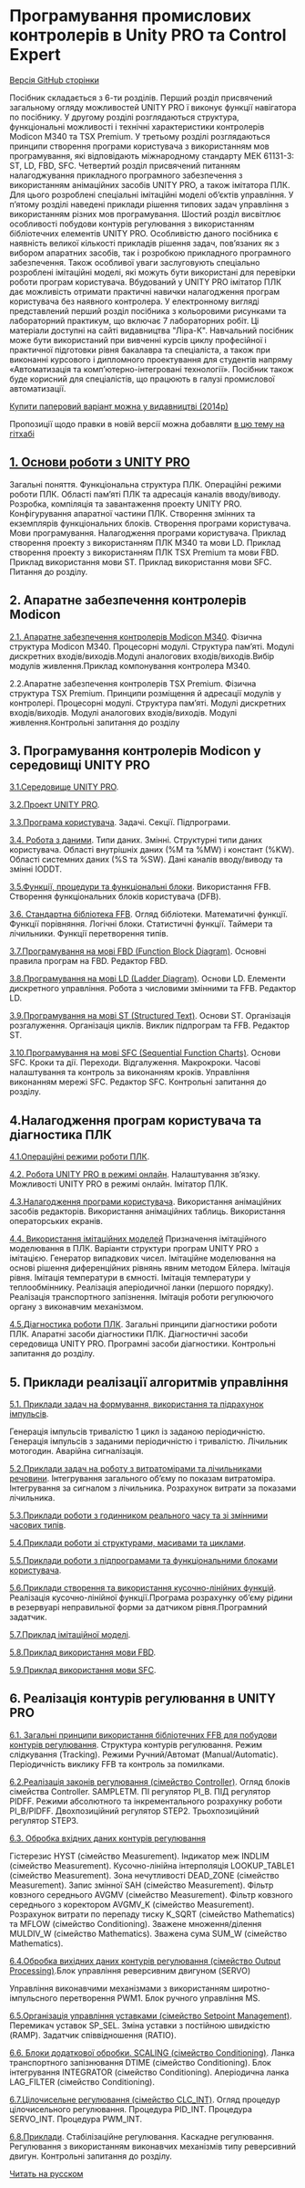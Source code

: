 # Програмування промислових контролерів в Unity PRO та Control Expert
[Версія GitHub сторінки](https://pupenasan.github.io/controlexpertbook/)

Посібник складається з 6-ти розділів. Перший розділ присвячений загальному огляду можливостей UNITY PRO ї виконує функції навігатора по посібнику. У другому розділі розглядаються структура, функціональні можливості і технічні характеристики контролерів Modicon M340 та TSX Premium. У третьому розділі розглядаються принципи створення програми користувача з використанням мов програмування, які відповідають міжнародному стандарту МЕК 61131-3: ST, LD, FBD, SFC. Четвертий розділ присвячений питанням налагоджування прикладного програмного забезпечення з використанням анімаційних засобів UNITY PRO, а також імітатора ПЛК. Для цього розроблені спеціальні імітаційні моделі об’єктів управління. У п’ятому розділі наведені приклади рішення типових задач управління з використанням різних мов програмування. Шостий розділ висвітлює особливості побудови контурів регулювання з використанням бібліотечних елементів UNITY PRO. Особливістю даного посібника є наявність великої кількості прикладів рішення задач, пов’язаних як з вибором апаратних засобів, так і розробкою прикладного програмного забезпечення. Також особливої уваги заслуговують спеціально розроблені імітаційні моделі, які можуть бути використані для перевірки роботи програм користувача. Вбудований у UNITY PRO імітатор ПЛК дає можливість отримати практичні навички налагодження програм користувача без наявного контролера. У електронному вигляді представлений перший розділ посібника з кольоровими рисунками та лабораторний практикум, що включає 7 лабораторних робіт. Ці матеріали доступні на сайті видавництва "Ліра-К". Навчальний посібник може бути використаний при вивченні курсів циклу професійної і практичної підготовки рівня бакалавра та спеціаліста, а також при виконанні курсового і дипломного проектування для студентів напряму «Автоматизація та комп’ютерно-інтегровані технології». Посібник також буде корисний для спеціалістів, що працюють в галузі промислової автоматизації. 

[Купити паперовий варіант можна у видавництві (2014р)](http://www.google.com/url?q=http%3A%2F%2Flira-k.com.ua%2Fbooks%2Ftehnichni%2Fprogramuvannja-promyslovyh-kontroleriv-u-seredovyshhi-unity-pro.html&sa=D&sntz=1&usg=AFQjCNFEauCMJ33-og52O2mWvI7pxeJyBA)

Пропозиції щодо правки в новій версії можна добавляти [в цю тему на гітхабі](https://github.com/pupenasan/controlexpertbook/issues/2) 

## [1. Основи роботи з UNITY PRO](uk/1.md)

Загальні поняття. Функціональна структура ПЛК. Операційні режими роботи ПЛК. Області пам’яті ПЛК та адресація каналів вводу/виводу. Розробка, компіляція та завантаження проекту UNITY PRO. Конфігурування апаратної частини ПЛК. Створення змінних та екземплярів функціональних блоків. Створення програми користувача. Мови програмування. Налагодження програми користувача. Приклад створення проекту з використанням ПЛК М340 та мови LD. Приклад створення проекту з використанням ПЛК TSX Premium та мови FBD. Приклад використання мови ST. Приклад використання мови SFC. Питання до розділу.

## 2. Апаратне забезпечення контролерів Modicon

[2.1. Апаратне забезпечення контролерів Modicon M340](uk/2.md). Фізична структура Modicon М340. Процесорні модулі. Структура пам’яті. Модулі дискретних входів/виходів.Модулі аналогових входів/виходів.Вибір модулів живлення.Приклад компонування контролера М340.

2.2.Апаратне забезпечення контролерів TSX Premium. Фізична структура TSX Premium. Принципи розміщення й адресації модулів у контролері. Процесорні модулі. Структура пам’яті. Модулі дискретних входів/виходів. Модулі аналогових входів/виходів. Модулі живлення.Контрольні запитання до розділу

## 3. Програмування контролерів Modicon у середовищі UNITY PRO

[3.1.Середовище UNITY PRO](uk/3_1_envirn.md).

[3.2.Проект UNITY PRO](uk/3_2_proect.md).

[3.3.Програма користувача](uk/3_3_userprog.md). Задачі. Секції. Підпрограми.

[3.4. Робота з даними](uk/3_4_data.md). Типи даних. Змінні. Структурні типи даних користувача. Області внутрішніх даних (%M та %MW) і констант (%KW). Області системних даних (%S та %SW). Дані каналів вводу/виводу та змінні IODDT.

[3.5.Функції, процедури та функціональні блоки](uk/3_5_ffb.md). Використання FFB. Створення функціональних блоків користувача (DFB).

[3.6. Стандартна бібліотека FFB](uk/3_6_standlib.md). Огляд бібліотеки. Математичні функції. Функції порівняння. Логічні блоки. Статистичні функції. Таймери та лічильники. Функції перетворення типів.

[3.7.Програмування на мові FBD (Function Block Diagram)](uk/3_7_fbd.md). Основні правила програм на FBD. Редактор FBD. 

[3.8.Програмування на мові LD (Ladder Diagram)](uk/3_8_ld.md). Основи LD. Елементи дискретного управління. Робота з числовими змінними та FFB. Редактор LD.

[3.9.Програмування на мові ST (Structured Text)](uk/3_9_st.md). Основи ST. Організація розгалуження. Організація циклів.  Виклик підпрограм та FFB. Редактор ST.

[3.10.Програмування на мові SFC (Sequential Function Charts)](uk/3_10_sfc.md). Основи SFC. Кроки та дії. Переходи. Відгалуження. Макрокроки. Часові налаштування та контроль за виконанням кроків. Управління виконанням мережі SFC. Редактор SFC. Контрольні запитання до розділу.

## 4.Налагодження програм користувача та діагностика ПЛК

[4.1.Операційні режими роботи ПЛК](uk/4_1_oper_mode.md).

[4.2. Робота UNITY PRO в режимі онлайн](uk/4_2_online.md). Налаштування зв’язку. Можливості UNITY PRO в режимі онлайн. Імітатор ПЛК.

[4.3.Налагодження програми користувача](uk/4_3_debug.md). Використання анімаційних засобів редакторів. Використання анімаційних таблиць. Використання операторських екранів.

[4.4. Використання імітаційних моделей](uk/4_4_simul.md) Призначення імітаційного моделювання в ПЛК. Варіанти структури програм UNITY PRO з імітацією. Генератор випадкових чисел. Імітаційне моделювання на основі рішення диференційних рівнянь явним методом Ейлера. Імітація рівня. Імітація температури в ємності. Імітація температури у теплообміннику. Реалізація аперіодичної ланки (першого порядку). Реалізація транспортного запізнення. Імітація роботи регулюючого органу з виконавчим механізмом.

[4.5.Діагностика роботи ПЛК](uk/4_5_diag.md). Загальні принципи діагностики роботи ПЛК. Апаратні засоби діагностики ПЛК. Діагностичні засоби середовища UNITY PRO. Програмні засоби діагностики. Контрольні запитання до розділу.

## 5. Приклади реалізації алгоритмів управління

[5.1. Приклади задач на формування, використання та підрахунок імпульсів](uk/5_1_pulsecount.md).

Генерація імпульсів тривалістю 1 цикл із заданою періодичністю. Генерація імпульсів з заданими періодичністю і тривалістю. Лічильник мотогодин. Аварійна сигналізація.

[5.2.Приклади задач на роботу з витратомірами та лічильниками речовини](uk/5_2_flow.md). Інтегрування загального об’єму по показам витратоміра. Інтегрування за сигналом з лічильника. Розрахунок витрати за показами лічильника.

[5.3.Приклади роботи з годинником реального часу та зі змінними часових типів](uk/5_3_rtc.md).

[5.4.Приклади роботи зі структурами, масивами та циклами](uk/5_4_arstruct.md).

[5.5.Приклади роботи з підпрограмами та функціональними блоками користувача](uk/5_5_srfb.md).

[5.6.Приклади створення та використання кусочно-лінійних функцій](uk/5_6_pwl.md). Реалізація кусочно-лінійної функції.Програма розрахунку об’єму рідини в резервуарі неправильної форми за датчиком рівня.Програмний задатчик.

[5.7.Приклад імітаційної моделі](uk/5_7_exmplsimul.md).

[5.8.Приклад використання мови FBD](uk/5_8_exmplfbd.md).

[5.9.Приклад використання мови SFC](uk/5_9_exmplsfc.md).

## 6. Реалізація контурів регулювання в UNITY PRO

[6.1. Загальні принципи використання бібліотечних FFB для побудови контурів регулювання](uk/6_1_loopbase.md). Структура контурів регулювання. Режим слідкування (Tracking). Режими Ручний/Автомат (Manual/Automatic). Періодичність виклику FFB та контроль за помилками.

[6.2.Реалізація законів регулювання (сімейство Controller)](uk/6_2_controller.md). Огляд блоків сімейства Controller. SAMPLETM. ПІ регулятор PI_B. ПІД регулятор PIDFF. Режими абсолютного та інкрементального розрахунку роботи PI_B/PIDFF. Двохпозиційний регулятор STEP2. Трьохпозиційний регулятор STEP3.

[6.3. Обробка вхідних даних контурів регулювання](uk/6_3_inputprocess.md) 

Гістерезис HYST (сімейство Measurement). Індикатор меж INDLIM (сімейство Measurement). Кусочно-лінійна інтерполяція LOOKUP_TABLE1 (сімейство Measurement). Зона нечутливості DEAD_ZONE (сімейство Measurement). Запис змінної SAH (сімейство Measurement). Фільтр ковзного середнього AVGMV (сімейство Measurement). Фільтр ковзного середнього з коректором AVGMV_K (сімейство Measurement). Розрахунок витрати по перепаду тиску K_SQRT (сімейство Mathematics) та MFLOW (сімейство Conditioning). Зважене множення/ділення MULDIV_W (сімейство Mathematics). Зважена сума SUM_W (сімейство Mathematics).

[6.4.Обробка вихідних даних контурів регулювання (сімейство Output Processing)](uk/6_4_outproc.md).Блок управління реверсивним двигуном (SERVO)

Управління виконавчими механізмами з використанням широтно-імпульсного перетворення PWM1. Блок ручного управління MS.

[6.5.Організація управління уставками (сімейство Setpoint Management)](uk/6_5_spmngmnt.md). Перемикач уставок SP_SEL. Зміна уставки з постійною швидкістю (RAMP). Задатчик співвідношення (RATIO).

[6.6. Блоки додаткової обробки. SCALING (сімейство Conditioning)](uk/6_6_additional.md). Ланка транспортного запізнювання DTIME (сімейство Conditioning). Блок інтегрування INTEGRATOR (сімейство Conditioning). Аперіодична ланка LAG_FILTER (сімейство Conditioning).

[6.7.Цілочисельне регулювання (сімейство CLC_INT)](uk/6_7_clclint.md). Огляд процедур цілочисельного регулювання. Процедура PID_INT. Процедура SERVO_INT. Процедура PWM_INT.

[6.8.Приклади](uk/6_8_example.md). Стабілізаційне регулювання. Каскадне регулювання. Регулювання з використанням виконавчих механізмів типу реверсивний двигун. Контрольні запитання до розділу.

[Читать на русском](ru/README.md)
